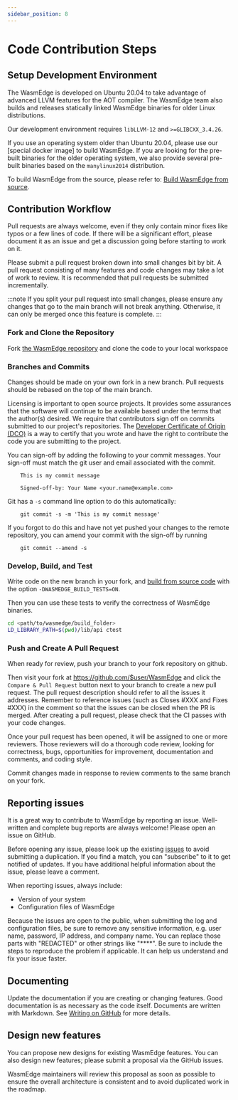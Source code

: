 ```yaml
---
sidebar_position: 8
---
```


# Code Contribution Steps

## Setup Development Environment

The WasmEdge is developed on Ubuntu 20.04 to take advantage of advanced LLVM features for the AOT compiler. The WasmEdge team also builds and releases statically linked WasmEdge binaries for older Linux distributions.

Our development environment requires `libLLVM-12` and `>=GLIBCXX_3.4.26`.

If you use an operating system older than Ubuntu 20.04, please use our [special docker image] to build WasmEdge. If you are looking for the pre-built binaries for the older operating system, we also provide several pre-built binaries based on the `manylinux2014` distribution.

To build WasmEdge from the source, please refer to: [Build WasmEdge from source](/category/build-wasmedge-from-source).

## Contribution Workflow

Pull requests are always welcome, even if they only contain minor fixes like typos or a few lines of code. If there will be a significant effort, please document it as an issue and get a discussion going before starting to work on it.

Please submit a pull request broken down into small changes bit by bit. A pull request consisting of many features and code changes may take a lot of work to review. It is recommended that pull requests be submitted incrementally.

<!-- prettier-ignore -->
:::note
If you split your pull request into small changes, please ensure any changes that go to the main branch will not break anything. Otherwise, it can only be merged once this feature is complete.
:::

### Fork and Clone the Repository

Fork [the WasmEdge repository](https://github.com/WasmEdge/WasmEdge) and clone the code to your local workspace

### Branches and Commits

Changes should be made on your own fork in a new branch. Pull requests should be rebased on the top of the main branch.

Licensing is important to open source projects. It provides some assurances that the software will continue to be available based under the terms that the author(s) desired. We require that contributors sign off on commits submitted to our project's repositories. The [Developer Certificate of Origin (DCO)](https://probot.github.io/apps/dco/) is a way to certify that you wrote and have the right to contribute the code you are submitting to the project.

You can sign-off by adding the following to your commit messages. Your sign-off must
match the git user and email associated with the commit.

```
    This is my commit message

    Signed-off-by: Your Name <your.name@example.com>
```

Git has a `-s` command line option to do this automatically:

```
    git commit -s -m 'This is my commit message'
```

If you forgot to do this and have not yet pushed your changes to the remote
repository, you can amend your commit with the sign-off by running 

```
    git commit --amend -s 
```


### Develop, Build, and Test

Write code on the new branch in your fork, and [build from source code](/category/build-wasmedge-from-source) with the option `-DWASMEDGE_BUILD_TESTS=ON`.

Then you can use these tests to verify the correctness of WasmEdge binaries.

```bash
cd <path/to/wasmedge/build_folder>
LD_LIBRARY_PATH=$(pwd)/lib/api ctest
```

### Push and Create A Pull Request

When ready for review, push your branch to your fork repository on github.

Then visit your fork at <https://github.com/$user/WasmEdge> and click the `Compare & Pull Request` button next to your branch to create a new pull request. The pull request description should refer to all the issues it addresses. Remember to reference issues (such as Closes #XXX and Fixes #XXX) in the comment so that the issues can be closed when the PR is merged. After creating a pull request, please check that the CI passes with your code changes.

Once your pull request has been opened, it will be assigned to one or more reviewers. Those reviewers will do a thorough code review, looking for correctness, bugs, opportunities for improvement, documentation and comments, and coding style.

Commit changes made in response to review comments to the same branch on your fork.

## Reporting issues

It is a great way to contribute to WasmEdge by reporting an issue. Well-written and complete bug reports are always welcome! Please open an issue on GitHub.

Before opening any issue, please look up the existing [issues](https://github.com/WasmEdge/WasmEdge/issues) to avoid submitting a duplication. If you find a match, you can "subscribe" to it to get notified of updates. If you have additional helpful information about the issue, please leave a comment.

When reporting issues, always include:

- Version of your system
- Configuration files of WasmEdge

Because the issues are open to the public, when submitting the log and configuration files, be sure to remove any sensitive information, e.g. user name, password, IP address, and company name. You can replace those parts with "REDACTED" or other strings like "\*\*\*\*". Be sure to include the steps to reproduce the problem if applicable. It can help us understand and fix your issue faster.

## Documenting

Update the documentation if you are creating or changing features. Good documentation is as necessary as the code itself. Documents are written with Markdown. See [Writing on GitHub](https://help.github.com/categories/writing-on-github/) for more details.

## Design new features

You can propose new designs for existing WasmEdge features. You can also design new features; please submit a proposal via the GitHub issues.

WasmEdge maintainers will review this proposal as soon as possible to ensure the overall architecture is consistent and to avoid duplicated work in the roadmap.

